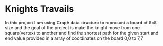 # Knights Travails

In this project I am using Graph data structure to represent a board of 8x8 size and the goal of the project is make the knight move from one square(vertex) to another and find the shortest path for the given start and end value provided in a array of coordinates on the board 0,0 to 7,7
